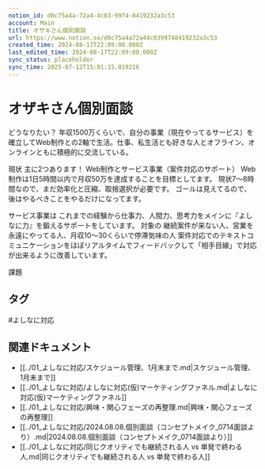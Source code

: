 ```yaml
---
notion_id: d0c75a4a-72a4-4c03-9974-8419232a3c53
account: Main
title: オザキさん個別面談
url: https://www.notion.so/d0c75a4a72a44c0399748419232a3c53
created_time: 2024-08-17T22:09:00.000Z
last_edited_time: 2024-08-17T22:09:00.000Z
sync_status: placeholder
sync_time: 2025-07-12T15:01:15.019216
---
```

# オザキさん個別面談

どうなりたい？
年収1500万くらいで、自分の事業（現在やってるサービス）を確立してWeb制作との2軸で生活。仕事、私生活とも好きな人とオフライン、オンラインともに積極的に交流している。

現状
主に2つあります！
Web制作とサービス事業（案件対応のサポート）
Web制作は1日5時間以内で月収50万を達成することを目標としてます。
現状7〜8時間なので、まだ効率化と圧縮、取捨選択が必要です。
ゴールは見えてるので、後はやるべきことをやるだけになってます。

サービス事業は
これまでの経験から仕事力、人間力、思考力をメインに『よしなに力』を鍛えるサポートをしています。
対象の
継続案件が来ない人、営業を永遠にやってる人、月収10〜30くらいで停滞気味の人
案件対応でのテキストコミュニケーションをほぼリアルタイムでフィードバックして「相手目線」で対応が出来るように改善しています。

課題

## タグ

#よしなに対応 

## 関連ドキュメント

- [[../01_よしなに対応/スケジュール管理、1月末まで.md|スケジュール管理、1月末まで]]
- [[../01_よしなに対応/よしなに対応(仮)マーケティングファネル.md|よしなに対応(仮)マーケティングファネル]]
- [[../01_よしなに対応/興味・関心フェーズの再整理.md|興味・関心フェーズの再整理]]
- [[../01_よしなに対応/2024.08.08.個別面談（コンセプトメイク_0714面談より）.md|2024.08.08.個別面談（コンセプトメイク_0714面談より）]]
- [[../01_よしなに対応/同じクオリティでも継続される人 vs 単発で終わる人.md|同じクオリティでも継続される人 vs 単発で終わる人]]
